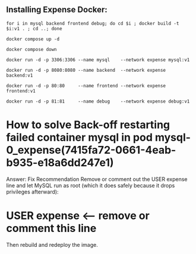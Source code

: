 ## Installing Expense Docker:

```
for i in mysql backend frontend debug; do cd $i ; docker build -t $i:v1 . ; cd ..; done
```

```
docker compose up -d
```

```
docker compose down
```

```
docker run -d -p 3306:3306 --name mysql    --network expense mysql:v1
```
```
docker run -d -p 8080:8080 --name backend  --network expense backend:v1
```
```
docker run -d -p 80:80     --name frontend --network expense frontend:v1
```
```
docker run -d -p 81:81     --name debug    --network expense debug:v1
```

# How to solve Back-off restarting failed container mysql in pod mysql-0_expense(7415fa72-0661-4eab-b935-e18a6dd247e1)
Answer:
Fix Recommendation
Remove or comment out the USER expense line and let MySQL run as root (which it does safely because it drops privileges afterward):

# USER expense  <-- remove or comment this line
Then rebuild and redeploy the image.
